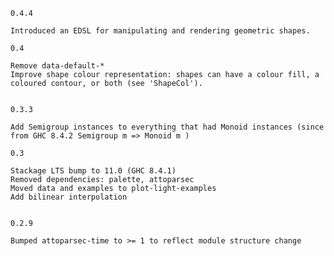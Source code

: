 	0.4.4

	Introduced an EDSL for manipulating and rendering geometric shapes.

	0.4	

	Remove data-default-*
	Improve shape colour representation: shapes can have a colour fill, a coloured contour, or both (see 'ShapeCol').
	

	0.3.3

	Add Semigroup instances to everything that had Monoid instances (since from GHC 8.4.2 Semigroup m => Monoid m )

	0.3

	Stackage LTS bump to 11.0 (GHC 8.4.1)
	Removed dependencies: palette, attoparsec
	Moved data and examples to plot-light-examples
	Add bilinear interpolation
	
	
	0.2.9
	
	Bumped attoparsec-time to >= 1 to reflect module structure change
